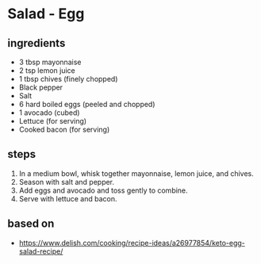 # Salad - Egg

## ingredients

- 3 tbsp mayonnaise
- 2 tsp lemon juice
- 1 tbsp chives (finely chopped)
- Black pepper
- Salt
- 6 hard boiled eggs (peeled and chopped)
- 1 avocado (cubed)
- Lettuce (for serving)
- Cooked bacon (for serving)

## steps

1. In a medium bowl, whisk together mayonnaise, lemon juice, and chives.
2. Season with salt and pepper.
3. Add eggs and avocado and toss gently to combine.
4. Serve with lettuce and bacon.

## based on

- https://www.delish.com/cooking/recipe-ideas/a26977854/keto-egg-salad-recipe/
